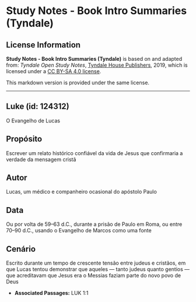 # Study Notes - Book Intro Summaries (Tyndale)

## License Information

**Study Notes - Book Intro Summaries (Tyndale)** is based on and adapted from: _Tyndale Open Study Notes_, [Tyndale House Publishers](https://tyndaleopenresources.com/), 2019, which is licensed under a [CC BY-SA 4.0 license](https://creativecommons.org/licenses/by-sa/4.0/legalcode.en).

This markdown version is provided under the same license.



--------------------------------

## Luke (id: 124312)

O Evangelho de Lucas

Propósito
---------

Escrever um relato histórico confiável da vida de Jesus que confirmaria a verdade da mensagem cristã

Autor
-----

Lucas, um médico e companheiro ocasional do apóstolo Paulo

Data
----

Ou por volta de 59–63 d.C., durante a prisão de Paulo em Roma, ou entre 70–90 d.C., usando o Evangelho de Marcos como uma fonte

Cenário
-------

Escrito durante um tempo de crescente tensão entre judeus e cristãos, em que Lucas tentou demonstrar que aqueles — tanto judeus quanto gentios — que acreditavam que Jesus era o Messias faziam parte do novo povo de Deus

* **Associated Passages:** LUK 1:1

